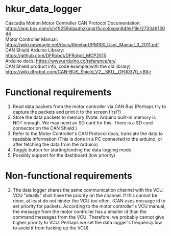 # hkur_data_logger
Cascadia Motion Motor Controller CAN Protocol Documentation: https://app.box.com/s/vf9259qlaadhzxqiqrt5cco8xpsn84hk/file/27334613044 <BR>
Motor Controller Manual: https://wiki.neweagle.net/docs/Rinehart/PM100_User_Manual_3_2011.pdf <BR>
CAN Shield Arduino Library: https://github.com/DFRobot/DFRobot_MCP2515 <BR>
Arduino docs: https://www.arduino.cc/reference/en/ <BR>
CAN Shield product info, code example(with the old library) https://wiki.dfrobot.com/CAN-BUS_Shield_V2__SKU__DFR0370_<BR>

# Functional requirements
1. Read data packets from the motor controller via CAN Bus (Perhaps try to capture the packets and print it to the screen first?)
2. Store the data packets to memory (Note: Arduino built-in memory is NOT enough. We may need an SD card for this. There is a SD card connector on the CAN Shield.)
3. Refer to the Motor Controller's CAN Protocol docs, translate the data to readable information (This is done in a PC connected to the arduino, or after fetching the data from the Arduino)
4. Toggle button for starting/ending the data logging mode
5. Possibly support for the dashboard (low priority)

# Non-functional requirements
1. The data logger shares the same communication channel with the VCU. VCU "ideally" shall have the priority on the channel. If this cannot be done, at least do not hinder the VCU too often. (CAN uses message id to set priority for packets. According to the motor controller's VCU manual, the message from the motor controller has a smaller id than the command messages from the VCU. Therefore, we probably cannot give higher priority to VCU. Perhaps we set the data logger's frequency low to avoid it from fucking up the VCU)
